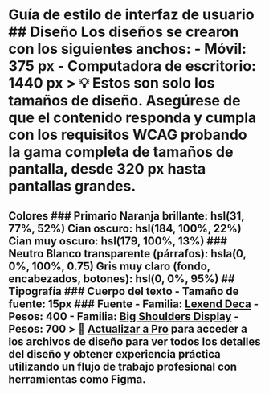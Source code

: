 # Guía de estilo de interfaz de usuario ## Diseño Los diseños se crearon con los siguientes anchos: - Móvil: 375 px - Computadora de escritorio: 1440 px > 💡 Estos son solo los tamaños de diseño. Asegúrese de que el contenido responda y cumpla con los requisitos WCAG probando la gama completa de tamaños de pantalla, desde 320 px hasta pantallas grandes.

## Colores ### Primario Naranja brillante: hsl(31, ​​77%, 52%) Cian oscuro: hsl(184, 100%, 22%) Cian muy oscuro: hsl(179, 100%, 13%) ### Neutro Blanco transparente (párrafos): hsla(0, 0%, 100%, 0.75) Gris muy claro (fondo, encabezados, botones): hsl(0, 0%, 95%) ## Tipografía ### Cuerpo del texto - Tamaño de fuente: 15px ### Fuente - Familia: [Lexend Deca](https://fonts.google.com/specimen/Lexend+Deca) - Pesos: 400 - Familia: [Big Shoulders Display](https://fonts.google.com/specimen/Big+Shoulders+Display) - Pesos: 700 > 💎 [Actualizar a Pro](https://www.frontendmentor.io/pro?ref=style-guide ) para acceder a los archivos de diseño para ver todos los detalles del diseño y obtener experiencia práctica utilizando un flujo de trabajo profesional con herramientas como Figma.
